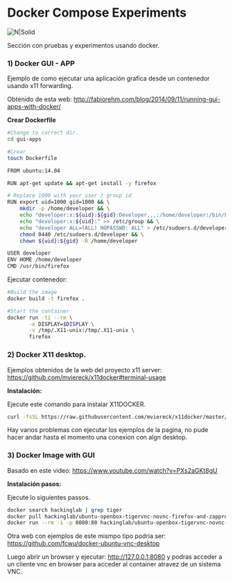 # Docker Compose Experiments

![N|Solid](https://www.openshift.org/img/logo-docker-h.svg)

Sección con pruebas y experimentos usando docker.

### 1) Docker GUI - APP

Ejemplo de como ejecutar una aplicación grafica desde un contenedor usando x11 forwarding.

Obtenido de esta web: http://fabiorehm.com/blog/2014/09/11/running-gui-apps-with-docker/


**Crear Dockerfile**
```sh
#Change to correct dir.
cd gui-apps

#Crear
touch Dockerfile

FROM ubuntu:14.04

RUN apt-get update && apt-get install -y firefox

# Replace 1000 with your user / group id
RUN export uid=1000 gid=1000 && \
    mkdir -p /home/developer && \
    echo "developer:x:${uid}:${gid}:Developer,,,:/home/developer:/bin/bash" >> /etc/passwd && \
    echo "developer:x:${uid}:" >> /etc/group && \
    echo "developer ALL=(ALL) NOPASSWD: ALL" > /etc/sudoers.d/developer && \
    chmod 0440 /etc/sudoers.d/developer && \
    chown ${uid}:${gid} -R /home/developer

USER developer
ENV HOME /home/developer
CMD /usr/bin/firefox
```

Ejecutar contenedor:

```sh
#Build the image
docker build -t firefox .

#Start the container
docker run -ti --rm \
       -e DISPLAY=$DISPLAY \
       -v /tmp/.X11-unix:/tmp/.X11-unix \
       firefox

```

### 2) Docker X11 desktop.

Ejemplos obtenidos de la web del proyecto x11 server: https://github.com/mviereck/x11docker#terminal-usage

**Instalación:**

Ejecute este comando para instalar X11DOCKER.

```sh
curl -fsSL https://raw.githubusercontent.com/mviereck/x11docker/master/x11docker | sudo bash -s -- --update
```
Hay varios problemas con ejecutar los ejemplos de la pagina, no pude hacer andar hasta el momento una conexion con algn desktop.

### 3) Docker Image with GUI

Basado en este video: https://www.youtube.com/watch?v=PXs2aGKt8gU

**Instalación pasos:**

Ejecute lo siguientes passos.

```sh
docker search hackinglab | grep tiger
docker pull hackinglab/ubuntu-openbox-tigervnc-novnc-firefox-and-zapproxy
docker run --rm -i -p 8080:80 hackinglab/ubuntu-openbox-tigervnc-novnc-firefox-and-zapproxy
```

Otra web con ejemplos de este mismpo tipo podria ser: https://github.com/fcwu/docker-ubuntu-vnc-desktop

Luego abrir un browser y ejecutar: http://127.0.0.1:8080 y podras acceder a un cliente vnc en browser para acceder al container atravez de un sistema VNC.

